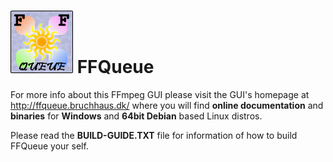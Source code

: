 # ![FFQueue](res/MainLogo.png) FFQueue
For more info about this FFmpeg GUI please visit the GUI's homepage at http://ffqueue.bruchhaus.dk/
where you will find __online documentation__ and __binaries__ for __Windows__ and __64bit Debian__ based
Linux distros.

Please read the __BUILD-GUIDE.TXT__ file for information of how to build FFQueue your self.